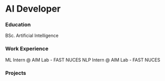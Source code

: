 # AI Developer

### Education
BSc. Artificial Intelligence

### Work Experience
ML Intern @ AIM Lab - FAST NUCES
NLP Intern @ AIM Lab - FAST NUCES

### Projects